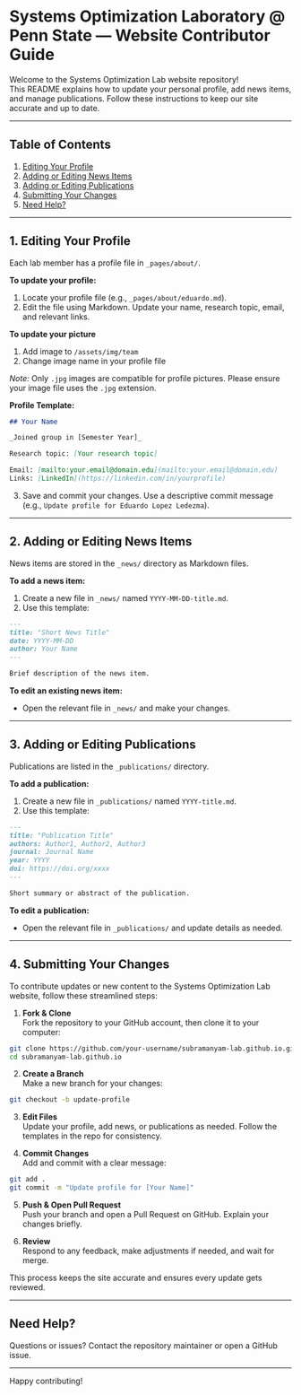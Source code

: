 # Systems Optimization Laboratory @ Penn State — Website Contributor Guide

Welcome to the Systems Optimization Lab website repository!  
This README explains how to update your personal profile, add news items, and manage publications. Follow these instructions to keep our site accurate and up to date.

---

## Table of Contents

1. [Editing Your Profile](#1-editing-your-profile)
2. [Adding or Editing News Items](#2-adding-or-editing-news-items)
3. [Adding or Editing Publications](#3-adding-or-editing-publications)
4. [Submitting Your Changes](#4-submitting-your-changes)
5. [Need Help?](#need-help)

---

## 1. Editing Your Profile

Each lab member has a profile file in `_pages/about/`.

**To update your profile:**

1. Locate your profile file (e.g., `_pages/about/eduardo.md`).
2. Edit the file using Markdown. Update your name, research topic, email, and relevant links.

**To update your picture**

1. Add image to `/assets/img/team`
2. Change image name in your profile file

*Note:* Only `.jpg` images are compatible for profile pictures. Please ensure your image file uses the `.jpg` extension.

**Profile Template:**

```markdown
## Your Name

_Joined group in [Semester Year]_

Research topic: [Your research topic]

Email: [mailto:your.email@domain.edu](mailto:your.email@domain.edu)
Links: [LinkedIn](https://linkedin.com/in/yourprofile)
```

3. Save and commit your changes. Use a descriptive commit message (e.g., `Update profile for Eduardo Lopez Ledezma`).

---

## 2. Adding or Editing News Items

News items are stored in the `_news/` directory as Markdown files.

**To add a news item:**

1. Create a new file in `_news/` named `YYYY-MM-DD-title.md`.
2. Use this template:

```markdown
---
title: "Short News Title"
date: YYYY-MM-DD
author: Your Name
---

Brief description of the news item.
```

**To edit an existing news item:**

- Open the relevant file in `_news/` and make your changes.

---

## 3. Adding or Editing Publications

Publications are listed in the `_publications/` directory.

**To add a publication:**

1. Create a new file in `_publications/` named `YYYY-title.md`.
2. Use this template:

```markdown
---
title: "Publication Title"
authors: Author1, Author2, Author3
journal: Journal Name
year: YYYY
doi: https://doi.org/xxxx
---

Short summary or abstract of the publication.
```

**To edit a publication:**

- Open the relevant file in `_publications/` and update details as needed.

---

## 4. Submitting Your Changes

To contribute updates or new content to the Systems Optimization Lab website, follow these streamlined steps:

1. **Fork & Clone**  
Fork the repository to your GitHub account, then clone it to your computer:
```bash
git clone https://github.com/your-username/subramanyam-lab.github.io.git
cd subramanyam-lab.github.io
```

2. **Create a Branch**  
Make a new branch for your changes:
```bash
git checkout -b update-profile
```

3. **Edit Files**  
Update your profile, add news, or publications as needed. Follow the templates in the repo for consistency.

4. **Commit Changes**  
Add and commit with a clear message:
```bash
git add .
git commit -m "Update profile for [Your Name]"
```

5. **Push & Open Pull Request**  
Push your branch and open a Pull Request on GitHub. Explain your changes briefly.

6. **Review**  
Respond to any feedback, make adjustments if needed, and wait for merge.

This process keeps the site accurate and ensures every update gets reviewed.

---

## Need Help?

Questions or issues? Contact the repository maintainer or open a GitHub issue.

---

Happy contributing!
